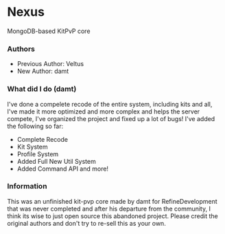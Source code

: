 # Nexus
MongoDB-based KitPvP core

### Authors
* Previous Author: Veltus
* New Author: damt

### What did I do (damt)
I've done a compelete recode of the entire system, including kits and all, I've made it more optimized and more complex and helps the server compete, I've organized the project and fixed up a lot of bugs! I've added the following so far:
* Complete Recode
* Kit System
* Profile System
* Added Full New Util System
* Added Command API and more!
### Information
This was an unfinished kit-pvp core made by damt for RefineDevelopment that was never completed and after his departure from the community, I think its wise to just open source this abandoned project. Please credit the original authors and don't try to re-sell this as your own.

